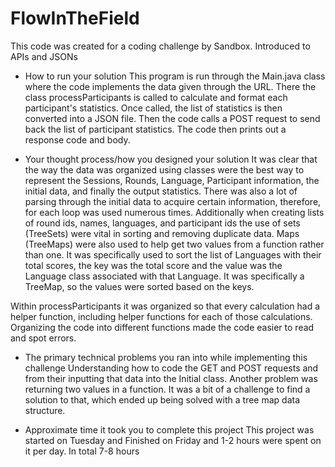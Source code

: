 # FlowInTheField
This code was created for a coding challenge by Sandbox. Introduced to APIs and JSONs

- How to run your solution
This program is run through the Main.java class where the code implements the data given through the URL. There the class processParticipants
is called to calculate and format each participant's statistics. Once called, the list of statistics is then converted into a JSON file.
Then the code calls a POST request to send back the list of participant statistics. The code then prints out a response code and body.

- Your thought process/how you designed your solution
It was clear that the way the data was organized using classes were the best way to represent the Sessions, Rounds, Language, Participant information,
the initial data, and finally the output statistics. There was also a lot of parsing through the initial data to acquire certain
information, therefore, for each loop was used numerous times. Additionally when creating lists of round ids, names, languages, and participant ids the use of sets (TreeSets)
were vital in sorting and removing duplicate data. Maps (TreeMaps) were also used to help get two values from a function rather than one. It was specifically used to sort the list of
Languages with their total scores, the key was the total score and the value was the Language class associated with that Language. It was specifically a TreeMap, so the
values were sorted based on the keys.

Within processParticipants it was organized so that every calculation had a helper function, including helper functions for each of those calculations. Organizing
the code into different functions made the code easier to read and spot errors.

- The primary technical problems you ran into while implementing this challenge
Understanding how to code the GET and POST requests and from their inputting that data into the Initial class. Another problem was returning two values in a function.
It was a bit of a challenge to find a solution to that, which ended up being solved with a tree map data structure.

- Approximate time it took you to complete this project
This project was started on Tuesday and Finished on Friday and 1-2 hours were spent on it per day. In total 7-8 hours
